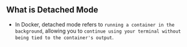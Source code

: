 ## What is Detached Mode

- In Docker, detached mode refers to `running a container in the background`, allowing you to `continue using your terminal without being tied to the container's output`.
